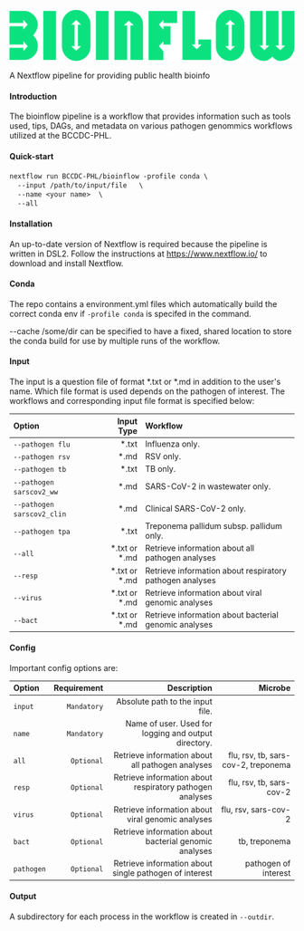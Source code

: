 ![image](pics/bioinflow_logo.png)

A Nextflow pipeline for providing public health bioinfo

#### Introduction

The bioinflow pipeline is a workflow that provides information such as tools used, tips, DAGs, and metadata on various pathogen genommics workflows utilized at the BCCDC-PHL. 

#### Quick-start

```
nextflow run BCCDC-PHL/bioinflow -profile conda \
  --input /path/to/input/file   \
  --name <your name>  \
  --all
```


#### Installation
An up-to-date version of Nextflow is required because the pipeline is written in DSL2. Follow the instructions at https://www.nextflow.io/ to download and install Nextflow.


#### Conda
The repo contains a environment.yml files which automatically build the correct conda env if `-profile conda` is specifed in the command. 

--cache /some/dir can be specified to have a fixed, shared location to store the conda build for use by multiple runs of the workflow.
#### Input

The input is a question file of format *.txt or *.md in addition to the user's name. Which file format is used depends on the pathogen of interest. The workflows and corresponding input file format is specified below:

| Option       | Input Type | Workflow                                                                                                
|:--------------|------------:|:-----------------------------------------------------------------------------------------------------------|
| `--pathogen flu`       | *.txt |  Influenza only.                                                                          |
| `--pathogen rsv`        | *.md |  RSV only.                                                      | 
| `--pathogen tb`        | *.txt  |  TB only.                                                          |
| `--pathogen sarscov2_ww`       | *.md |  SARS-CoV-2 in wastewater only.                                                  |          
| `--pathogen sarscov2_clin`       | *.md  |  Clinical SARS-CoV-2 only.                                                         |
| `--pathogen tpa`        | *.txt  |  Treponema pallidum subsp. pallidum only.                                                     |  
| `--all`    |  *.txt or *.md |  Retrieve information about all pathogen analyses                                                  |             
| `--resp`      | *.txt or *.md  |  Retrieve information about respiratory pathogen analyses                                                                   
|`--virus`    |  *.txt or *.md |  Retrieve information about viral genomic analyses                                                    |
| `--bact`    |  *.txt or *.md |  Retrieve information about bacterial genomic analyses                                                    | 

#### Config

Important config options are:

| Option        | Requirement | Description                                                                                                | Microbe  |
|:--------------|------------:|-----------------------------------------------------------------------------------------------------------:|---------:|
| `input`       | `Mandatory` |  Absolute path to the input file.                                                                          |           |
| `name`        | `Mandatory` |  Name of user. Used for logging and output directory.                                                      |           |
| `all `        | `Optional`  |  Retrieve information about all pathogen analyses                                                          | flu, rsv, tb, sars-cov-2, treponema     |
| `resp `       | `Optional`  |  Retrieve information about respiratory pathogen analyses                                                  | flu, rsv, tb, sars-cov-2                |
| `virus`       | `Optional`  |  Retrieve information about viral genomic analyses                                                         | flu, rsv,  sars-cov-2                   |
| `bact`        | `Optional`  |  Retrieve information about bacterial genomic analyses                                                     | tb, treponema                          |
| `pathogen`    | `Optional`  |  Retrieve information about single pathogen of interest                                                    | pathogen of interest                   |

#### Output
A subdirectory for each process in the workflow is created in `--outdir`. 





